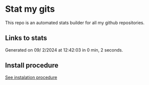 # Stat my gits

This repo is an automated stats builder for all my github repositories.

## Links to stats


Generated on 09/ 2/2024 at 12:42:03 in 0 min, 2 seconds.

## Install procedure

[See instalation procedure](./src/install.md)
